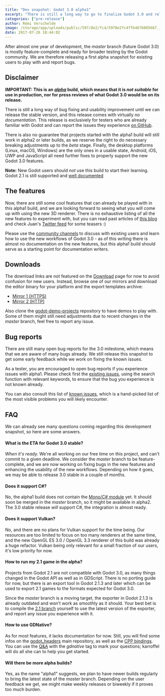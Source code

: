 ```yaml
---
title: "Dev snapshot: Godot 3.0 alpha1"
excerpt: "There is still a long way to go to finalize Godot 3.0 and release it publicly, but we are now ready for some broader testing of the alpha version. The first alpha build comes with many known issues, but also a lot of interesting (and undocumented) features to experiment with and debug."
categories: ["pre-release"]
author: Rémi Verschelde
image: /storage/app/uploads/public/597/8e2/fc4/5978e2fc4ffb4676085667.jpg
date: 2017-07-26 18:44:02
---
```


After almost one year of development, the *master* branch (future Godot 3.0) is mostly feature-complete and ready for broader testing by the Godot community. We are therefore releasing a first alpha snapshot for existing users to play with and report bugs.

## Disclaimer

**IMPORTANT: This is an [*alpha*](https://en.wikipedia.org/wiki/Software_release_life_cycle#Alpha) build, which means that it is *not suitable* for use in production, nor for press reviews of what Godot 3.0 would be on its release.**

There is still a long way of bug fixing and usability improvement until we can release the stable version, and this release comes with virtually *no documentation*. This release is exclusively for testers who are already familiar with Godot and can report the issues they experience [on GitHub](https://github.com/godotengine/godot/issues/).

There is also no guarantee that projects started with the alpha1 build will still work in alpha2 or later builds, as we reserve the right to do necessary breaking adjustments up to the *beta* stage. Finally, the desktop platforms (Linux, macOS, Windows) are the only ones in a usable state, Android, iOS, UWP and JavaScript all need further fixes to properly support the new Godot 3.0 features.

**Note:** New Godot users should *not* use this build to start their learning. Godot 2.1 is still supported and [well documented](http://docs.godotengine.org/en/stable/)

## The features

Now, there are still some cool features that can already be played with in this alpha1 build, and we are looking forward to seeing what you will come up with using the new 3D renderer. There is no exhaustive listing of all the new features to experiment with, but you can read past articles of [this blog](/news) and check Juan's [Twitter feed](https://twitter.com/reduzio) for some teasers :)

Please use the [community channels](/community) to discuss with existing users and learn how to use the new workflows of Godot 3.0 - as of this writing there is almost no documentation on the new features, but this alpha1 build should serve as a starting point for documentation writers.

## Downloads

The download links are not featured on the [Download](/download) page for now to avoid confusion for new users. Instead, browse one of our mirrors and download the editor binary for your platform and the export templates archive:

- [Mirror 1 (HTTPS)](https://downloads.tuxfamily.org/godotengine/3.0/alpha1)
- [Mirror 2 (HTTP)](http://op.godotengine.org:81/downloads/3.0/alpha1)

Also clone the [godot-demo-projects](https://github.com/godotengine/godot-demo-projects/) repository to have demos to play with. Some of them might still need adjustments due to recent changes in the *master* branch, feel free to report any issue.

## Bug reports

There are still many open bug reports for the 3.0 milestone, which means that we are aware of many bugs already. We still release this snapshot to get some early feedback while we work on fixing the known issues.

As a tester, you are encouraged to open bug reports if you experience issues with alpha1. Please check first the [existing issues](https://github.com/godotengine/godot/issues), using the search function with relevant keywords, to ensure that the bug you experience is not known already.

You can also consult this list of [known issues](https://pad.sfconservancy.org/p/godot3-alpha-known-issues), which is a hand-picked list of the most visible problems you will likely encounter.

## FAQ

We can already see many questions coming regarding this development snapshot, so here are some answers.

#### What is the ETA for Godot 3.0 stable?

*When it's ready.* We're all working on our free time on this project, and can't commit to a given deadline. We consider the *master* branch to be feature-complete, and we are now working on fixing bugs in the new features and enhancing the usability of the new workflows. Depending on how it goes, we may be able to release 3.0 stable in a couple of months.

#### Does it support C#?

No, the alpha1 build does not contain the [Mono/C# module](https://github.com/neikeq/GodotSharp) yet. It should soon be merged in the *master* branch, so it might be available in alpha2. The 3.0 stable release *will* support C#, the integration is almost ready.

#### Does it support Vulkan?

No, and there are no plans for Vulkan support for the time being. Our resources are too limited to focus on too many renderers at the same time, and the new OpenGL ES 3.0 / OpenGL 3.3 renderer of this build was already a huge refactor. Vulkan being only relevant for a small fraction of our users, it's low priority for now.

#### How to run my 2.1 game in the alpha?

Projects from Godot 2.1 are not compatible with Godot 3.0, as many things changed in the Godot API as well as in GDScript. There is no porting guide for now, but there is an export tool in Godot 2.1.3 and later which can be used to export 2.1 games to the formats expected for Godot 3.0.

Since the *master* branch is a moving target, the exporter in Godot 2.1.3 is already outdated and won't work as smoothly as it should. Your best bet is to compile the [2.1 branch](https://github.com/godotengine/godot/tree/2.1) yourself to use the latest version of the exporter, and report any issue you experience with it.

#### How to use GDNative?

As for most features, it lacks documentation for now. Still, you will find some infos on the [godot_headers](https://github.com/GodotNativeTools/godot_headers) main repository, as well as the [CPP bindings](https://github.com/GodotNativeTools/cpp_bindings). You can use the [Q&A](/qa) with the *gdnative* tag to mark your questions; karroffel will do all she can to help you get started.

#### Will there be more alpha builds?

Yes, as the name "alpha1" suggests, we plan to have newer builds regularly to bring the latest state of the *master* branch. Depending on the user feedback we get, we might make weekly releases or biweekly if it proves too much burden.
